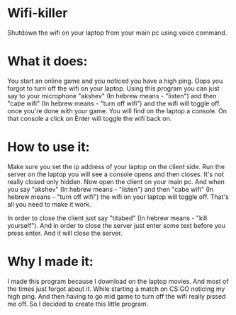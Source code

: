 # Wifi-killer
Shutdown the wifi on your laptop from your main pc using voice command.
# What it does:
You start an online game and you noticed you have a high ping.
Oops you forgot to turn off the wifi on your laptop. Using this program
you can just say to your microphone "akshev" (In hebrew means - "listen") and then "cabe wifi" (In hebrew means - "turn off wifi") and the wifi will toggle off.
once you're done with your game. You will find on the laptop a console. On that
console a click on Enter will toggle the wifi back on.
# How to use it:
Make sure you set the ip address of your laptop on the client side.
Run the server on the laptop you will see a console opens and then closes.
It's not really closed only hidden. Now open the client on your main pc.
And when you say "akshev" (In hebrew means - "listen") and then "cabe wifi" (In hebrew means - "turn off wifi") the wifi on your laptop will toggle off.
That's all you need to make it work.
 
In order to close the client just say "titabed" (In hebrew means - "kill yourself").
And in order to close the server just enter some text before you press enter. And it will close the server.
# Why I made it:
I made this program because I download on the laptop movies. And most of the times just forgot about it.
While starting a match on CS:GO noticing my high ping. And then having to go mid game to turn off
the wifi really pissed me off. So I decided to create this little program.
